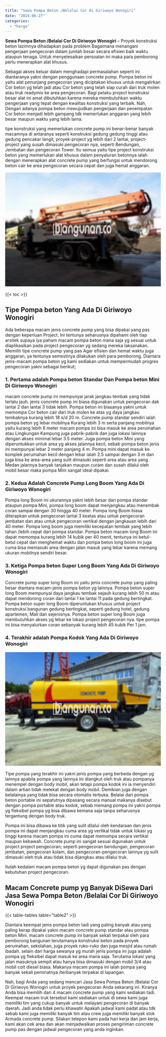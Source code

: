 ```yaml
---
title: "Sewa Pompa Beton /Belalai Cor Di Giriwoyo Wonogiri"
date: "2024-06-27"
categories: 
  - "harga"
---
```


**Sewa Pompa Beton /Belalai Cor Di Giriwoyo Wonogiri** – Proyek konstruksi beton lazimnya dihadapkan pada problem Bagaimana menangani pengerjaan pengecoran dalam jumlah besar secara efisien baik waktu ataupun tenaga. Untuk menyelesaikan persoalan ini maka para pemborong perlu menerapkan alat khusus.

Sebagai akses keluar dalam menghadapi permasalahan seperti ini diantaranya yakni dengan penggunaan concrete pump. Pompa beton ini yaitu alat penunjang pengecoran yang diciptakan khusus untuk mengalirkan Cor beton yg telah jadi atau Cor beton yang telah siap curah dari truk molen atau truk readymix ke area pengecoran. Bagi pelaku project konstruksi besar alat ini amat dibutuhkan karena mereka membutuhkan waktu pengerjaan yang tepat dengan kwalitas konstruksi yang terbaik. Nah, Dengan adanya pompa beton mewujudkan pengerjaan dan penempatan Cor beton menjadi lebih gampang tdk memerlukan anggaran yang lebih besar maupun waktu yang lebih lama.

tipe konstruksi yang memerlukan concrete pump ini benar-benar banyak macamnya di antaranya seperti konstruksi gedung gedung tinggi atau gedung pencakar langit, proyek-project yg lebih dari 2 lantai, project-project yang susah dimasuki pengecoran nya, seperti Bendungan, Jembatan dan pengecoran Tower. Itu semua yaitu tipe project konstruksi beton yang memerlukan alat khusus dalam penyaluran betonnya ialah dengan menerapkan alat concrete pump yang berfungsi untuk mendorong beton cair ke area pengecoran secara cepat dan juga hemat anggaran.

![Sewa Pompa Beton /Belalai Cor Di Giriwoyo Wonogiri](/images/sewa-concrete-pump-40.png)

{{< toc >}}

## Tipe Pompa beton Yang Ada Di Giriwoyo Wonogiri

Ada beberapa macam jenis concrete pump yang bisa dipakai yang pas dengan keperluan Project. Ini tentunya seharusnya dipahami oleh tiap arsitek supaya iya paham macam pompa beton mana saja yg sesuai untuk diaplikasikan pada project pengecoran yg sedang mereka laksanakan. Memilih tipe concrete pump yang pas Agar efisien dan hemat waktu juga anggaran, ya tentunya semestinya dilakukan oleh para pemborong. Diantara jenis-macam pompa beton yg kami sediakan untuk mempermudah progres pengecoran yakni sebagai berikut;

### 1\. Pertama adalah Pompa beton Standar Dan Pompa beton Mini Di Giriwoyo Wonogiri

macam concrete pump ini mempunyai jarak jangkau tembak yang tidak terlalu jauh. jenis concrete pump ini biasa digunakan untuk pengecoran dak lantai 2 dan lantai 3 tidak lebih. Pompa beton ini biasanya yakni untuk memompa Cor beton cair dari truk molen ke atas yg daya jangkau tembaknya kurang lebih 18 s/d 20 m. Concrete pump standar sendiri ialah pompa beton yg lebar mobilnya Kurang lebih 3 m serta panjang mobilnya yaitu kurang lebih 6 meter macam pompa ini bisa masuk ke area perumahan atau Lingkungan Kampung juga pabrik-pabrik dan juga lokasi lainnya dengan akses minimal lebar 3.5 meter. Juga pompa beton Mini yang diperuntukkan untuk area yg akses jalannya kecil, sebab pompa beton jenis ini mempunyai lebar 2 meter panjang 4 m. Pompa mini dapat masuk ke komplek perumahan kecil dengan lebar ialah 2.5 sampai dengan 3 m dan juga bisa ke area-area yang sulit dimasuki seperti area atau area yang Medan jalannya banyak tanjakan maupun curam dan susah dilalui oleh mobil besar maka pompa Mini sangat ideal dipakai.

### 2\. Kedua Adalah Concrete Pump Long Boom Yang Ada Di Giriwoyo Wonogiri

Pompa long Boom ini ukurannya yakni lebih besar dari pompa standar ataupun pompa Mini, pompa long boom dapat menjangkau atau menembak coran sampai dengan 30 hingga 40 meter. Pompa long Boom biasa diterapkan untuk pengecoran lantai 3 keatas atau untuk pengecoran jembatan dan atau untuk pengecoran vertikal dengan jangkauan lebih dari 40 meter. Pompa long boom juga memiliki kecepatan tembak yang lebih tahan /lebih cepat dari pompa standar. Pompa beton macam long Boom ini dapat memompa kurang lebih 14 kubik per 40 menit, tentunya ini betul-betul cepat dan menghemat waktu dan pompa beton long boom ini juga cuma bisa memasuki area dengan jalan masuk yang lebar karena memang ukuran mobilnya sendiri besar.

### 3\. Ketiga Pompa beton Super Long Boom Yang Ada Di Giriwoyo Wonogiri

Concrete pump super long Boom ini yaitu jenis concrete pump yang paling besar diantara macam-jenis pompa beton yg lainnya. Pompa beton super long Boom mempunyai daya jangkau tembak sejauh kurang lebih 50 m atau dapat mendorong coran dari lantai 1 ke lantai 11 pada gedung bertingkat. Pompa beton super long Boom diperuntukan khusus untuk project konstruksi bangunan gedung bertingkat, seperti gedung hotel, gedung apartemen, Mall dan sejenisnya. Pompa beton super long Boom juga membutuhkan akses yg lebar ke lokasi project pengecoran nya. tipe pompa ini bisa menyalurkan coran sebanyak kurang lebih 45 kubik Per 1 jam.

### 4\. Terakhir adalah Pompa Kodok Yang Ada Di Giriwoyo Wonogiri

![Sewa Pompa Beton /Belalai Cor Di Giriwoyo Wonogiri](/images/sewa-concrete-pump-09.png)

Tipe pompa yang terakhir ini yakni jenis pompa yang berbeda dengan yg lainnya apabila pompa yang lainnya ini diangkut oleh truk atau pompanya menempel dengan body mobil, akan tetapi pompa kodok ini ia menyendiri dalam artian tidak melekat dengan body mobil. Demikian juga dengan belalainya yang tidak bisa secara otomatis terbuka. Belalai dari pompa beton portable ini sepatutnya dipasang secara manual makanya disebut dengan pompa portable atau kodok, sebab memang pompa ini yakni pompa yg fleksibel pompa yg bisa dibawa kemana saja tanpa seharusnya tergantung dengan body truk.

Pompa ini bisa dibawa ke titik yang sulit dilalui oleh kendaraan dan jenis pompa ini dapat menjangkau cuma area yg vertikal tidak untuk lokasi yg tinggi karena macam pompa ini cuma dapat memompa secara vertikal maupun kebawah. Concrete pump ini sangat sesuai digunakan untuk project project pengecoran; seperti pengecoran bendungan, pengecoran jembatan, pengecoran kolam, dan pengecoran-pengecoran lainnya yg sulit dimasuki oleh truk atau tidak bisa dijangkau atau dilalui truk.

Itulah kedalam macam pompa beton yg dapat digunakan pas dengan kebutuhan project pengecoran.

## Macam Concrete pump yg Banyak DiSewa Dari Jasa Sewa Pompa Beton /Belalai Cor Di Giriwoyo Wonogiri

{{< table-tables table="table2" >}}

Diantara keempat jenis pompa beton tadi yang paling banyak atau yang paling kerap dipakai yakni macam concrete pump standar atau pompa beton Mini. macam concrete pump ini banyak sekali terpakai oleh para pemborong bangunan terutamanya konstruksi beton pada proyek perumahan, sekolahan, juga proyek ruko-ruko dan juga mesjid atau rumah ibadah. selain dari harga sewanya yg murah jenis pompa ini juga adalah pompa yg fleksibel dapat masuk ke area mana saja. Terutama lokasi yang jalan masuknya sempit atau hanya bisa dimasuki dengan mobil 3/4 atau mobil colt diesel biasa. Makanya macam pompa ini ialah pompa yang banyak sekali peminatnya /terbanyak terpakai di lapangan.

Nah, bagi Anda yang sedang mencari Jasa Sewa Pompa Beton /Belalai Cor Di Giriwoyo Wonogiri untuk proyek pengecoran Anda sekarang ini. Kiranya Anda bisa memilih dari 4 macam concrete pump yang kami sediakan tadi. Keempat macam truk tersebut kami sediakan untuk di sewa kami juga memiliki tim yang cukup banyak untuk melayani pengecoran di banyak daerah. Jadi anda tidak perlu khawatir Apakah jadwal kami padat atau tdk sebab kami juga memiliki banyak tim atau crew juga memiliki banyak stok Armada concrete pump. Silakan telepon kami pada hari kerja dan jam kerja, kami akan cek area dan akan menjadwalkan proses pengiriman concrete pump pas dengan jadwal pengecoran yang anda inginkan.
